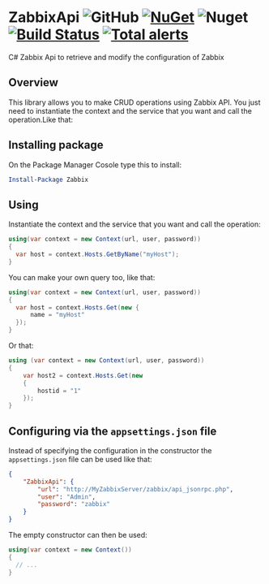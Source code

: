 # ZabbixApi ![GitHub](https://img.shields.io/github/license/HenriqueCaires/ZabbixApi) [![NuGet](https://img.shields.io/nuget/v/Zabbix.svg)](https://www.nuget.org/packages/Zabbix) ![Nuget](https://img.shields.io/nuget/dt/Zabbix) [![Build Status](https://travis-ci.org/HenriqueCaires/ZabbixApi.svg?branch=master)](https://travis-ci.org/HenriqueCaires/ZabbixApi) [![Total alerts](https://img.shields.io/lgtm/alerts/g/HenriqueCaires/ZabbixApi.svg?logo=lgtm&logoWidth=18)](https://lgtm.com/projects/g/HenriqueCaires/ZabbixApi/alerts/)

C# Zabbix Api to retrieve and modify the configuration of Zabbix

## Overview

This library allows you to make CRUD operations using Zabbix API.
You just need to instantiate the context and the service that you want and call the operation.Like that:

## Installing package

On the Package Manager Cosole type this to install:

```powershell
Install-Package Zabbix
```

## Using

Instantiate the context and the service that you want and call the operation:

```csharp
using(var context = new Context(url, user, password))
{
  var host = context.Hosts.GetByName("myHost");
}
```

You can make your own query too, like that:

```csharp
using(var context = new Context(url, user, password))
{
  var host = context.Hosts.Get(new {
      name = "myHost"
  });
}
```

Or that:

```csharp
using (var context = new Context(url, user, password))
{
    var host2 = context.Hosts.Get(new
    {
        hostid = "1"
    });
}
```

## Configuring via the `appsettings.json` file

Instead of specifying the configuration in the constructor the `appsettings.json` file can be used like that:

```json
{
    "ZabbixApi": {
        "url": "http://MyZabbixServer/zabbix/api_jsonrpc.php",
        "user": "Admin",
        "password": "zabbix"
    }
}

```

The empty constructor can then be used:

```csharp
using(var context = new Context())
{
  // ...
}
```
